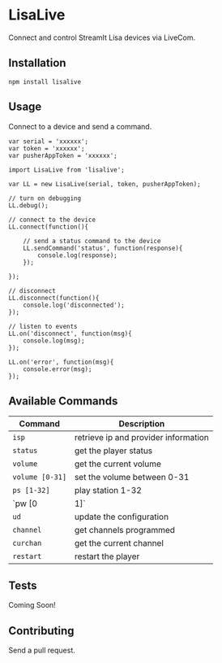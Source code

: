 LisaLive
=========

Connect and control StreamIt Lisa devices via LiveCom.


## Installation

    npm install lisalive


## Usage

Connect to a device and send a command.

```
var serial = 'xxxxxx';
var token = 'xxxxxx';
var pusherAppToken = 'xxxxxx';

import LisaLive from 'lisalive';

var LL = new LisaLive(serial, token, pusherAppToken);

// turn on debugging
LL.debug();

// connect to the device
LL.connect(function(){

    // send a status command to the device
    LL.sendCommand('status', function(response){
        console.log(response);
    });

});

// disconnect
LL.disconnect(function(){
    console.log('disconnected');
});

// listen to events
LL.on('disconnect', function(msg){
    console.log(msg);
});

LL.on('error', function(msg){
    console.error(msg);
});

```

## Available Commands

Command | Description 
--- | ---
`isp` | retrieve ip and provider information
`status` | get the player status 
`volume` | get the current volume
`volume [0-31]` | set the volume between 0-31
`ps [1-32]` | play station 1-32
`pw [0|1]` | power on or off player
`ud` | update the configuration
`channel` | get channels programmed
`curchan` | get the current channel
`restart` | restart the player

## Tests

Coming Soon!

## Contributing

Send a pull request.


